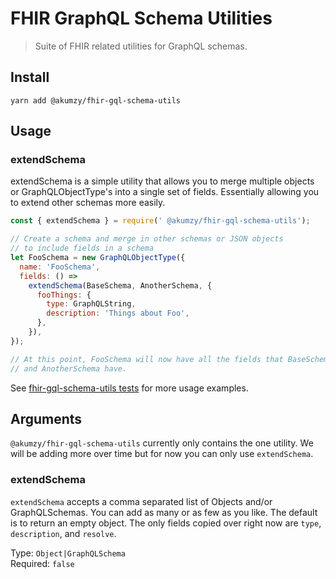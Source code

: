 # FHIR GraphQL Schema Utilities

> Suite of FHIR related utilities for GraphQL schemas.

## Install

```shell
yarn add @akumzy/fhir-gql-schema-utils
```

## Usage

### extendSchema

extendSchema is a simple utility that allows you to merge multiple objects or
GraphQLObjectType's into a single set of fields. Essentially allowing you to
extend other schemas more easily.

```javascript
const { extendSchema } = require(' @akumzy/fhir-gql-schema-utils');

// Create a schema and merge in other schemas or JSON objects
// to include fields in a schema
let FooSchema = new GraphQLObjectType({
  name: 'FooSchema',
  fields: () =>
    extendSchema(BaseSchema, AnotherSchema, {
      fooThings: {
        type: GraphQLString,
        description: 'Things about Foo',
      },
    }),
});

// At this point, FooSchema will now have all the fields that BaseSchema
// and AnotherSchema have.
```

See [fhir-gql-schema-utils tests](https://github.com/BlueHalo/node-fhir-server-core/tree/master/packages/fhir-gql-schema-utils/index.test.js) for more usage examples.

## Arguments

`@akumzy/fhir-gql-schema-utils` currently only contains the one utility. We will be adding more over time but for now you can only use `extendSchema`.

### extendSchema

`extendSchema` accepts a comma separated list of Objects and/or GraphQLSchemas. You can add as many or as few as you like. The default is to return an empty object. The only fields copied over right now are `type`, `description`, and `resolve`.

Type: `Object|GraphQLSchema`  
Required: `false`
